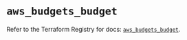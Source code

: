 # `aws_budgets_budget`

Refer to the Terraform Registry for docs: [`aws_budgets_budget`](https://registry.terraform.io/providers/hashicorp/aws/6.6.0/docs/resources/budgets_budget).
